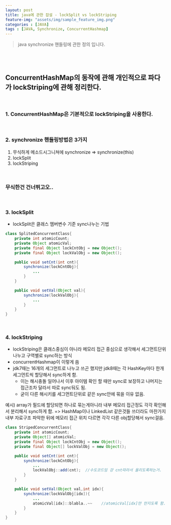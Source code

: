 ```yaml
---
layout: post
title: java에 관한 잡설 - lockSplit vs lockStriping
feature-img: "assets/img/sample_feature_img.png"
categories : [JAVA]
tags : [JAVA, Synchronize, ConcurrentHashmap]
---
```


> java synchronize 핸들링에 관한 정의 입니다.

<br/>
<br/>

## ConcurrentHashMap의 동작에 관해 개인적으로 파다가 lockStriping에 관해 정리한다.
<br/>

### 1. ConcurrentHashMap은 기본적으로 lockStriping을 사용한다.

<br/>

### 2. synchronize 핸들링방법은 3가지
1. 무식하게 메소드시그니쳐에 synchronize => synchronize(this)
1. lockSplit 
1. lockStriping

<br/>

### 무식한건 건너뛰고오..

<br/>

### 3. lockSplit
- lockSplit은 클래스 멤버변수 기준 sync나누는 기법

~~~java
class SplitedConcurrentClass{
    private int atomicCount;
    private Object atomicVal;
    private final Object lockCntObj = new Object();
    private final Object lockValObj = new Object();

    public void setCnt(int cnt){
        synchronize(lockCntObj){
            ...
        }
    }

    public void setVal(Object val){
        synchronize(lockValObj){
            ...
        }
    }
}
~~~

<br/>

### 4. lockStriping
- lockStriping은 클래스중심이 아니라 메모리 접근 중심으로 생각해서 세그먼트단위 나누고 구역별로 sync하는 방식
- concurrentHashmap이 이렇게 씀
- jdk7때는 16개의 세그먼트로 나누고 쓰곤 했지만 jdk8때는 각 HashKey마다 한개 세그먼트씩 할당해서 sync하게 함.
    - 이는 해시충돌 일어나서 이후 아이템 확인 할 때만 sync로 보장하고 나머지는 접근조차 달라서 따로 sync둬도 됨.
    - 굳이 다른 해시키를 세그먼트단위로 같은 sync안에 묶을 이유 없음.

예시) array가 필드에 할당되면 하나로 묶는게아니라 내부 메모리 접근정도 각각 확인해서 분리해서 sync하게 함. => HashMap이나 LinkedList 같은것들 쓰더라도 마찬가지 내부 자료구조 파악한 뒤에 메모리 접근 위치 다르면 각각 다른 obj할당해서 sync걸음.
~~~java
class StripedConcurrentClass{
    private int atomicCount;
    private Object[] atomicVal;
    private final Object lockCntObj = new Object();
    private final Object[] lockValObj = new Object();

    public void setCnt(int cnt){
        synchronize(lockCntObj){
            ...
            lockValObj::add(cnt);  //수도코드임 걍 cnt따라서 올리도록하는거.
        }
    }

    public void setVal(Object val,int idx){
        synchronize(lockValObj[idx]){
            ...
            atomicVal[idx]::blabla..~~    //atomicVal[idx]만 만지도록 함.
        }
    }
}
~~~